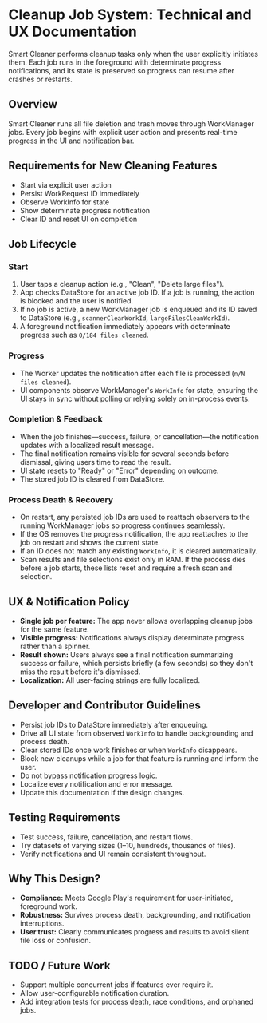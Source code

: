 # Cleanup Job System: Technical and UX Documentation

Smart Cleaner performs cleanup tasks only when the user explicitly initiates them. Each job runs in the foreground with determinate progress notifications, and its state is preserved so progress can resume after crashes or restarts.

## Overview
Smart Cleaner runs all file deletion and trash moves through WorkManager jobs. Every job begins with explicit user action and presents real-time progress in the UI and notification bar.

## Requirements for New Cleaning Features
* Start via explicit user action
* Persist WorkRequest ID immediately
* Observe WorkInfo for state
* Show determinate progress notification
* Clear ID and reset UI on completion

## Job Lifecycle
### Start
1. User taps a cleanup action (e.g., "Clean", "Delete large files").
2. App checks DataStore for an active job ID. If a job is running, the action is blocked and the user is notified.
3. If no job is active, a new WorkManager job is enqueued and its ID saved to DataStore (e.g., `scannerCleanWorkId`, `largeFilesCleanWorkId`).
4. A foreground notification immediately appears with determinate progress such as `0/184 files cleaned`.

### Progress
* The Worker updates the notification after each file is processed (`n/N files cleaned`).
* UI components observe WorkManager's `WorkInfo` for state, ensuring the UI stays in sync without polling or relying solely on in-process events.

### Completion & Feedback
* When the job finishes—success, failure, or cancellation—the notification updates with a localized result message.
* The final notification remains visible for several seconds before dismissal, giving users time to read the result.
* UI state resets to "Ready" or "Error" depending on outcome.
* The stored job ID is cleared from DataStore.

### Process Death & Recovery
* On restart, any persisted job IDs are used to reattach observers to the running WorkManager jobs so progress continues seamlessly.
* If the OS removes the progress notification, the app reattaches to the job on restart and shows the current state.
* If an ID does not match any existing `WorkInfo`, it is cleared automatically.
* Scan results and file selections exist only in RAM. If the process dies before a job starts, these lists reset and require a fresh scan and selection.

## UX & Notification Policy
* **Single job per feature:** The app never allows overlapping cleanup jobs for the same feature.
* **Visible progress:** Notifications always display determinate progress rather than a spinner.
* **Result shown:** Users always see a final notification summarizing success or failure, which persists briefly (a few seconds) so they don't miss the result before it's dismissed.
* **Localization:** All user-facing strings are fully localized.

## Developer and Contributor Guidelines
* Persist job IDs to DataStore immediately after enqueuing.
* Drive all UI state from observed `WorkInfo` to handle backgrounding and process death.
* Clear stored IDs once work finishes or when `WorkInfo` disappears.
* Block new cleanups while a job for that feature is running and inform the user.
* Do not bypass notification progress logic.
* Localize every notification and error message.
* Update this documentation if the design changes.

## Testing Requirements
* Test success, failure, cancellation, and restart flows.
* Try datasets of varying sizes (1–10, hundreds, thousands of files).
* Verify notifications and UI remain consistent throughout.

## Why This Design?
* **Compliance:** Meets Google Play's requirement for user-initiated, foreground work.
* **Robustness:** Survives process death, backgrounding, and notification interruptions.
* **User trust:** Clearly communicates progress and results to avoid silent file loss or confusion.

## TODO / Future Work
* Support multiple concurrent jobs if features ever require it.
* Allow user-configurable notification duration.
* Add integration tests for process death, race conditions, and orphaned jobs.
